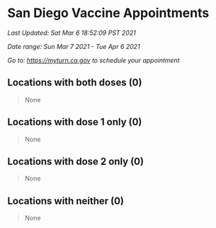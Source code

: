 # San Diego Vaccine Appointments
*Last Updated: Sat Mar 6 18:52:09 PST 2021*

*Date range: Sun Mar 7 2021 - Tue Apr 6 2021*

*Go to: <https://myturn.ca.gov> to schedule your appointment*


## Locations with both doses (0)

>None

## Locations with dose 1 only (0)

>None

## Locations with dose 2 only (0)

>None

## Locations with neither (0)

>None

